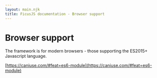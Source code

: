 ```yaml
---
layout: main.njk
title: FicusJS documentation - Browser support
---
```

# Browser support

The framework is for modern browsers - those supporting the ES2015+ Javascript language.

[https://caniuse.com/#feat=es6-module](https://caniuse.com/#feat=es6-module)